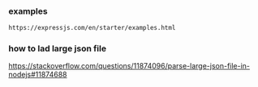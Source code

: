 ### examples 
```sh
https://expressjs.com/en/starter/examples.html
```


### how to lad large json file
https://stackoverflow.com/questions/11874096/parse-large-json-file-in-nodejs#11874688